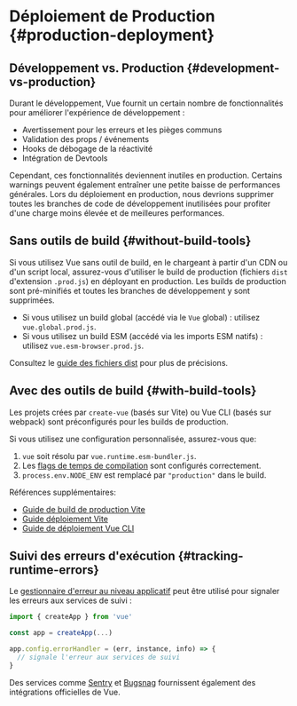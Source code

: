 # Déploiement de Production {#production-deployment}

## Développement vs. Production {#development-vs-production}

Durant le développement, Vue fournit un certain nombre de fonctionnalités pour améliorer l'expérience de développement :

- Avertissement pour les erreurs et les pièges communs
- Validation des props / événements
- Hooks de débogage de la réactivité
- Intégration de Devtools

Cependant, ces fonctionnalités deviennent inutiles en production. Certains warnings peuvent également entraîner une petite baisse de performances générales. Lors du déploiement en production, nous devrions supprimer toutes les branches de code de développement inutilisées pour profiter d'une charge moins élevée et de meilleures performances.

## Sans outils de build {#without-build-tools}

Si vous utilisez Vue sans outil de build, en le chargeant à partir d'un CDN ou d'un script local, assurez-vous d'utiliser le build de production (fichiers `dist` d'extension `.prod.js`) en déployant en production. Les builds de production sont pré-minifiés et toutes les branches de développement y sont supprimées.

- Si vous utilisez un build global (accédé via le `Vue` global) : utilisez `vue.global.prod.js`.
- Si vous utilisez un build ESM (accédé via les imports ESM natifs) : utilisez `vue.esm-browser.prod.js`.

Consultez le [guide des fichiers dist](https://github.com/vuejs/core/tree/main/packages/vue#which-dist-file-to-use) pour plus de précisions.

## Avec des outils de build {#with-build-tools}

Les projets crées par `create-vue` (basés sur Vite) ou Vue CLI (basés sur webpack) sont préconfigurés pour les builds de production.

Si vous utilisez une configuration personnalisée, assurez-vous que:

1. `vue` soit résolu par `vue.runtime.esm-bundler.js`.
2. Les [flags de temps de compilation](https://github.com/vuejs/core/tree/main/packages/vue#bundler-build-feature-flags) sont configurés correctement.
3. <code>process.env<wbr>.NODE_ENV</code> est remplacé par `"production"` dans le build.

Références supplémentaires:

- [Guide de build de production Vite](https://vitejs.dev/guide/build.html)
- [Guide déploiement Vite](https://vitejs.dev/guide/static-deploy.html)
- [Guide de déploiement Vue CLI](https://cli.vuejs.org/guide/deployment.html)

## Suivi des erreurs d'exécution {#tracking-runtime-errors}

Le [gestionnaire d'erreur au niveau applicatif](/api/application.html#app-config-errorhandler) peut être utilisé pour signaler les erreurs aux services de suivi :

```js
import { createApp } from 'vue'

const app = createApp(...)

app.config.errorHandler = (err, instance, info) => {
  // signale l'erreur aux services de suivi
}
```

Des services comme [Sentry](https://docs.sentry.io/platforms/javascript/guides/vue/) et [Bugsnag](https://docs.bugsnag.com/platforms/javascript/vue/) fournissent également des intégrations officielles de Vue.